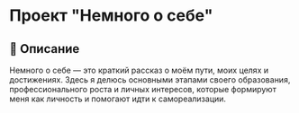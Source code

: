 # Проект "Немного о себе"


## 📝 Описание

Немного о себе — это краткий рассказ о моём пути, моих целях и достижениях. Здесь я делюсь основными этапами своего образования, профессионального роста и личных интересов, которые формируют меня как личность и помогают идти к самореализации.